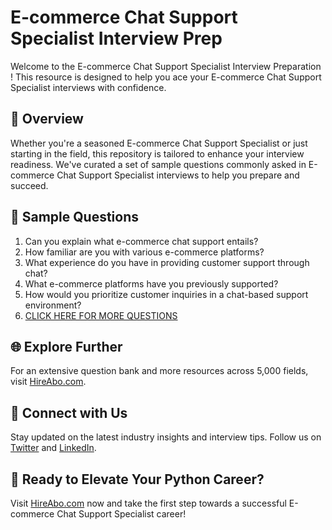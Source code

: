 # E-commerce Chat Support Specialist Interview Prep

Welcome to the E-commerce Chat Support Specialist Interview Preparation ! This resource is designed to help you ace your E-commerce Chat Support Specialist interviews with confidence.

## 🚀 Overview

Whether you're a seasoned E-commerce Chat Support Specialist or just starting in the field, this repository is tailored to enhance your interview readiness. We've curated a set of sample questions commonly asked in E-commerce Chat Support Specialist interviews to help you prepare and succeed.

## 📝 Sample Questions

1. Can you explain what e-commerce chat support entails?
2. How familiar are you with various e-commerce platforms?
3. What experience do you have in providing customer support through chat?
4. What e-commerce platforms have you previously supported?
5. How would you prioritize customer inquiries in a chat-based support environment?
6. [CLICK HERE FOR MORE QUESTIONS](https://hireabo.com/job/22_2_31/Ecommerce%20Chat%20Support%20Specialist)

## 🌐 Explore Further

For an extensive question bank and more resources across 5,000 fields, visit [HireAbo.com](https://www.hireabo.com).

## 📱 Connect with Us

Stay updated on the latest industry insights and interview tips. Follow us on [Twitter](https://twitter.com/hireabo) and [LinkedIn](https://www.linkedin.com/in/hire-abo-3609972a8/).

## 🚀 Ready to Elevate Your Python Career?

Visit [HireAbo.com](https://www.hireabo.com) now and take the first step towards a successful E-commerce Chat Support Specialist career!